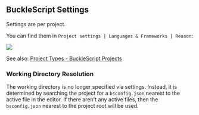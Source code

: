 ## BuckleScript Settings

Settings are per project.

You can find them in `Project settings | Languages & Frameworks | Reason`: 

![](img/settings.png)

See also: [Project Types - BuckleScript Projects](https://github.com/reasonml-editor/reasonml-idea-plugin/wiki/Project-Types#bucklescript-projects)

### Working Directory Resolution
The working directory is no longer specified via settings. Instead, 
it is determined by searching the project for a `bsconfig.json` nearest
to the active file in the editor. If there aren't any active files,
then the `bsconfig.json` nearest to the project root will be used.
